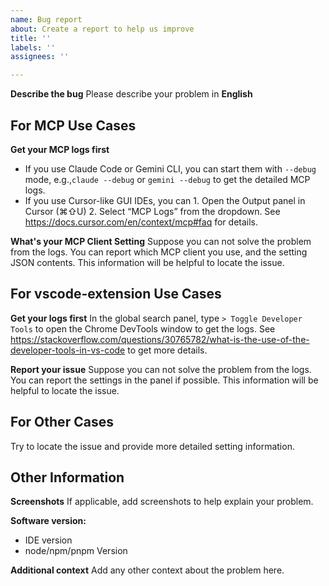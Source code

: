 ```yaml
---
name: Bug report
about: Create a report to help us improve
title: ''
labels: ''
assignees: ''

---
```


**Describe the bug**
Please describe your problem in **English**

## For MCP Use Cases
**Get your MCP logs first**
- If you use Claude Code or Gemini CLI, you can start them with `--debug` mode, e.g.,`claude --debug` or `gemini --debug` to get the detailed MCP logs.
- If you use Cursor-like GUI IDEs, you can 1. Open the Output panel in Cursor (⌘⇧U) 2. Select “MCP Logs” from the dropdown. See https://docs.cursor.com/en/context/mcp#faq for details.

**What's your MCP Client Setting**
Suppose you can not solve the problem from the logs. You can report which MCP client you use, and the setting JSON contents. This information will be helpful to locate the issue.

## For vscode-extension Use Cases
**Get your logs first**
In the global search panel, type `> Toggle Developer Tools` to open the Chrome DevTools window to get the logs. See https://stackoverflow.com/questions/30765782/what-is-the-use-of-the-developer-tools-in-vs-code to get more details.

**Report your issue**
Suppose you can not solve the problem from the logs. You can report the settings in the panel if possible. This information will be helpful to locate the issue.

## For Other Cases
Try to locate the issue and provide more detailed setting information.

## Other Information

**Screenshots**
If applicable, add screenshots to help explain your problem.

**Software version:**
 - IDE version
 - node/npm/pnpm Version
 
**Additional context**
Add any other context about the problem here.
